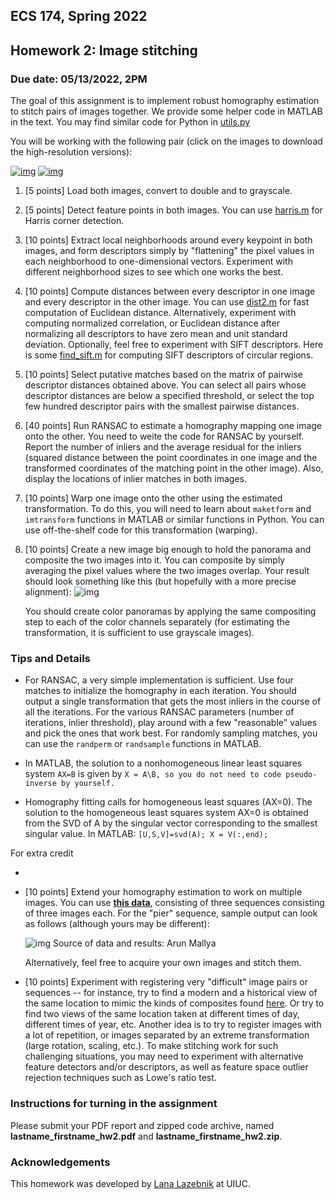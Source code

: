 ## ECS 174, Spring 2022

## Homework 2: Image stitching

### Due date: 05/13/2022, 2PM

The goal of this assignment is to implement robust homography  estimation to stitch pairs of images together. We provide some helper  code in MATLAB in the text. You may find similar code for Python in [utils.py](https://web.cs.ucdavis.edu/~hpirsiav/courses/CVs22/hws/hw2/hw2_data/utils.py)

 You will be working with the following pair (click on the images to download the high-resolution versions):

 [![img](https://web.cs.ucdavis.edu/~hpirsiav/courses/CVs22/hws/hw2/hw2_data/uttower_left.JPG)](https://web.cs.ucdavis.edu/~hpirsiav/courses/CVs22/hws/hw2/hw2_data/uttower_left.JPG) [![img](https://web.cs.ucdavis.edu/~hpirsiav/courses/CVs22/hws/hw2/hw2_data/uttower_right.JPG)](https://web.cs.ucdavis.edu/~hpirsiav/courses/CVs22/hws/hw2/hw2_data/uttower_right.JPG)

1. [5 points] Load both images, convert to double and to grayscale. 

   

2. [5 points] Detect feature points in both images. You can use [harris.m](https://web.cs.ucdavis.edu/~hpirsiav/courses/CVs22/hws/hw2/hw2_data/harris.m) for Harris corner detection.

   

3. [10 points] Extract local neighborhoods around every keypoint in both images, and form descriptors simply by "flattening" the pixel values in each neighborhood to one-dimensional vectors. Experiment with different neighborhood sizes to see which one works the best.

   

4. [10 points] Compute distances between every descriptor in one image and every descriptor in the other image. You can use [dist2.m](https://web.cs.ucdavis.edu/~hpirsiav/courses/CVs22/hws/hw2/hw2_data/dist2.m) for fast computation of Euclidean distance. Alternatively, experiment with computing normalized correlation, or Euclidean distance after normalizing all descriptors to have zero mean and unit standard deviation. Optionally, feel free to experiment with SIFT descriptors. Here is some [find_sift.m](https://web.cs.ucdavis.edu/~hpirsiav/courses/CVs22/hws/hw2/hw2_data/find_sift.m) for computing SIFT descriptors of circular regions. 

   

5. [10 points] Select putative matches based on the matrix of pairwise descriptor distances obtained above. You can select all pairs whose descriptor distances are below a specified threshold, or select the top few hundred descriptor pairs with the smallest pairwise distances.

   

6. [40 points] Run RANSAC to estimate a homography mapping one  image onto the other. You need to weite the code for RANSAC by yourself. Report the number of inliers and the average residual for the inliers (squared distance between the point coordinates in one image and the transformed coordinates of the matching point in the other image). Also, display the locations of inlier matches in both images.

   

7. [10 points] Warp one image onto the other using the estimated transformation. To do this, you will need to learn about `maketform` and `imtransform` functions in MATLAB or similar functions in Python. You can use off-the-shelf code for this transformation (warping).

   

8. [10 points] Create a new image big enough to hold the panorama and composite the two images into it. You can composite by simply averaging the pixel values where the two images overlap. Your result should look something like this (but hopefully with a more precise alignment):
    ![img](https://web.cs.ucdavis.edu/~hpirsiav/courses/CVs22/hws/hw2/hw2_data/sample_panorama.jpg)

    You should create color panoramas by applying the same compositing step to each of the color channels separately (for estimating the transformation, it is sufficient to use grayscale images).

   

### Tips and Details

- For RANSAC, a very simple implementation is sufficient. Use four matches to initialize the homography in each iteration. You should output a single transformation that gets the most inliers in the course of all the iterations. For the various RANSAC parameters (number of iterations, inlier threshold), play around with a few "reasonable" values and pick the ones that work best. For randomly sampling matches, you can use the `randperm` or `randsample` functions in MATLAB.

  

- In MATLAB, the solution to a nonhomogeneous linear least squares system `AX=B` is given by `X = A\B, so you do not need to code pseudo-inverse by yourself.`

  

- Homography fitting calls for homogeneous least squares (AX=0). The solution to the homogeneous least squares system AX=0 is obtained from the SVD of A by the singular vector corresponding to the smallest singular value. In MATLAB:
   `[U,S,V]=svd(A); X = V(:,end);`

  

For extra credit

- 

- [10 points] Extend your homography estimation to work on multiple images. You can use **[this data](https://web.cs.ucdavis.edu/~hpirsiav/courses/CVs22/hws/hw2/hw2_data/hw2_extra_data.zip)**, consisting of three sequences consisting of three images each. For the  "pier" sequence, sample output can look as follows (although yours may  be different):

   ![img](https://web.cs.ucdavis.edu/~hpirsiav/courses/CVs22/hws/hw2/hw2_data/pier_homography_final_output.jpg)
   Source of data and results: Arun Mallya

   Alternatively, feel free to acquire your own images and stitch them.

  

- [10 points] Experiment with registering very "difficult" image pairs or sequences -- for instance, try to find a modern and a historical view of the same location to mimic the kinds of composites found [here](https://www.flickr.com/photos/edrabbit/galleries/72157623103181304/). Or try to find two views of the same location taken at different times of day, different times of year, etc. Another idea is to try to register images with a lot of repetition, or images separated by an extreme transformation (large rotation, scaling, etc.). To make stitching work for such challenging situations, you may need to experiment with alternative feature detectors and/or descriptors, as well as feature space outlier rejection techniques such as Lowe's ratio test.

  

### Instructions for turning in the assignment

Please submit your PDF report and zipped code archive, named **lastname_firstname_hw2.pdf** and **lastname_firstname_hw2.zip**.

### Acknowledgements

This homework was developed by [Lana Lazebnik](http://slazebni.cs.illinois.edu/) at UIUC.